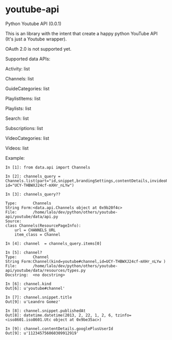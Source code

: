 youtube-api
===========

Python Youtube API (0.0.1)


This is an library with the intent that create a happy python YouTube API (It's just a Youtube wrapper).

OAuth 2.0 is not supported yet.

Supported data APIs:

Activity: list

Channels: list

GuideCategories: list

PlaylistItems: list

Playlists: list

Search: list

Subscriptions: list

VideoCategories: list

Videos: list


Example:

    In [1]: from data.api import Channels

    In [2]: channels_query = Channels.list(part="id,snippet,brandingSettings,contentDetails,invideoPromotion,statistics,topicDetails", id="UCY-THBWXJ24cf-mXHr_nLYw")

    In [3]: channels_query??

    Type:       Channels
    String Form:<data.api.Channels object at 0x9b20f4c>
    File:       /home/lalo/dev/python/others/youtube-api/youtube/data/api.py
    Source:
    class Channels(ResourcePageInfo):
        url = CHANNELS_URL
        item_class = Channel

    In [4]: channel  = channels_query.items[0]

    In [5]: channel?
    Type:       Channel
    String Form:Channel(kind=youtube#channel,id=UCY-THBWXJ24cf-mXHr_nLYw )
    File:       /home/lalo/dev/python/others/youtube-api/youtube/data/resources/types.py
    Docstring:  <no docstring>

    In [6]: channel.kind
    Out[6]: u'youtube#channel'

    In [7]: channel.snippet.title
    Out[9]: u'Leandro Gomez'

    In [8]: channel.snippet.publishedAt
    Out[8]: datetime.datetime(2013, 2, 22, 1, 2, 6, tzinfo=<iso8601.iso8601.Utc object at 0x9be35ac>)

    In [9]: channel.contentDetails.googlePlusUserId
    Out[9]: u'112345756060309912919'